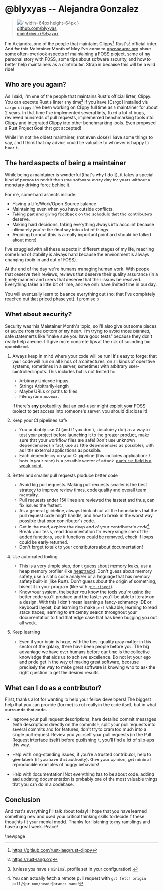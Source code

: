 # @blyxyas -- Alejandra Gonzalez

> ![](https://i0.wp.com/github.com/blyxyas.png?resize=200%2C200&ssl=1){ width=64px height=64px }  
> [github.com/blyxyas](https://github.com/blyxyas)  
> [maintaine.rs/blyxyas](https://maintaine.rs/blyxyas)

I'm Alejandra, one of the people that maintains Clippy[^303], Rust's[^304] official linter. And for this Maintainer Month of May I've come to [opensource.org](https://opensource.org) about some often-overlook aspects of maintaining a FOSS project, some of my personal story with FOSS, some tips about software security, and how to better help maintainers as a contributor. Strap in because this will be a wild ride!

## Who are you again?

As I said, I'm one of the people that maintains Rust's official linter, Clippy. You can execute Rust's linter any time[^1] if you have [Cargo] installed via `cargo clippy`. I've been working on Clippy full time as a maintainer for about 2 years. In that time I've implemented several lints, fixed a lot of bugs, reviewed hundreds of pull requests, implemented benchmarking tools into Clippy and integrated Clippy into other benchmarking tools. Even proposed a Rust Project Goal that got accepted!

While I'm not the oldest maintainer, (not even close) I have some things to say, and I think that my advice could be valuable to whoever is happy to hear it.

## The hard aspects of being a maintainer

While being a maintainer is wonderful (that's why I do it), it takes a special kind of person to revisit the same software every day for years without a monetary driving force behind it.

For me, some hard aspects include:

- Having a Life/Work/Open-Source balance
- Maintaining even when you have outside conflicts.
- Taking part and giving feedback on the schedule that the contributors deserve.
- Making hard decisions, taking everything always into account because ultimately you're the final say into a lot of things
- Avoiding burnout (this is a really important point and should be talked about more)

I've struggled with all these aspects in different stages of my life, reaching some kind of stability is always hard because the environment is always changing (both in and out of FOSS).

At the end of the day we're humans managing human work. With people that deserve their reviews, reviews that deserve their quality assurance (in a timely manner) and users that deserve that their issues be resolved. Everything takes a little bit of time, and we only have limited time in our day.

You will eventually learn to balance everything out (not that I've completely reached out that priced phase yet). I promise ;)

## What about security?

Security was this Maintainer Month's topic, so I'll also give out some pieces of advice from the bottom of my heart. I'm trying to avoid those blanked, safe statements like "make sure you have good tests" because they don't really help anyone. I'll give more concrete tips at the risk of sounding too specialized.

1. Always keep in mind where your code will be run!
   It's easy to forget that your code will run on all kinds of architectures, on all kinds of operative systems, sometimes in a server, sometimes with arbitrary user-controlled inputs. This includes but is not limited to:

   - Arbitrary Unicode inputs.
   - Strings Arbitrarily-length
   - Maybe URLs or paths to files
   - File system access.

   If there's **any** probability that an end-user might exploit your FOSS project to get access into someone's server, you should disclose it!

2. Keep your CI pipelines safe
   - You probably use CI (and if you don't, absolutely do!) as a way to test your project before launching it to the greater product, make sure that your workflow files are safe! Don't use unknown dependencies (in fact, use as little dependencies as possible), with as little external applications as possible.
   - Each dependency on your CI pipeline (this includes applications / bots in your repo) is a possible vector of attack, [each `run` field is a weak point.](runweakpoint)
3. Better and smaller pull requests produce better code

   - Avoid big pull requests. Making pull requests smaller is the best strategy to improve review times, code quality and overall team mentality.
   - Pull requests under 150 lines are reviewed the fastest and thus, can fix issues the fastest.
   - As a general guideline, always think about all the boundaries that the pull request code might handle, and how to break in the worst way possible that poor contributor's code.
   - Get in the mud, explore the deep end of your contributor's code[^2]. Break your tests, read documentation for every single one of the added functions, see if functions could be removed, check if loops could be early-returned.
   - Don't forget to talk to your contributors about documentation!

4. Use automated tooling

   - This is a very simple step, don't guess about memory leaks, use a heap memory profiler (like [heaptrack]). Don't guess about memory safety, use a static
     code analyzer or a language that has memory safety built-in (like Rust). Don't guess about the origin of something, bisect it in your program (like with [`git bisect`][bisect]).
   - Know your system, the better you know the tools you're using the better code you'll produce and the faster you'll be able to iterate on a design. With this I don't mean learning a fancy-schmancy IDE or keyboard layout, but learning to make `perf` valuable, learning to read stack traces, learning to efficiently search throughout your documentation to find that edge case that has been bugging you out all week.

5. Keep learning
   - Even if your brain is huge, with the best-quality gray matter in this sector of the galaxy, there have been people before you. The big advantage we have over humans before our time is the collective knowledge that aids us to achieve excellence. Do not let your ego and pride get in the way of making great software, because precisely the way to make great software is knowing who to ask the right question to get the desired results.

## What can I do as a contributor?

First, thanks a lot for wanting to help your fellow developers! The biggest help that you can provide (for me) is not really in the code itself, but in what surrounds that code.

- Improve your pull request descriptions, have detailed commit messages (with descriptions directly on the commits!), split your pull requests into several commits and for features, don't try to cram too much into a single pull request. Review you yourself your pull requests (in the Pull Request interface itself) before publishing it, you'll find a lot of slip-ups this way.

- Help with long-standing issues, if you're a trusted contributor, help to give labels (if you have that authority). Give your opinion, get minimal reproducible examples of buggy behaviors!

- Help with documentation! Not everything has to be about code, adding and updating documentation is probably one of the most valuable things that you can do in a codebase.

## Conclusion

And that's everything I'll talk about today! I hope that you have learned something new and used your critical thinking skills to decide if these thoughts fit your mental model. Thanks for listening to my ramblings and have a great week. Peace!

[^1]: (unless you have a `minimal` profile set in your configuration).
[^2]: You can actually fetch a remote pull request with `git fetch origin pull/$pr_num/head:$branch_name`!

[bisect]: https://git-scm.com/docs/git-bisect
[heaptrack]: https://github.com/KDE/heaptrack
[perf]: https://perfwiki.github.io/main/
[runweakpoint]: https://github.com/advisories/GHSA-8v8w-v8xg-79rf

\newpage


[^303]: https://github.com/rust-lang/rust-clippy
[^304]: https://rust-lang.org
